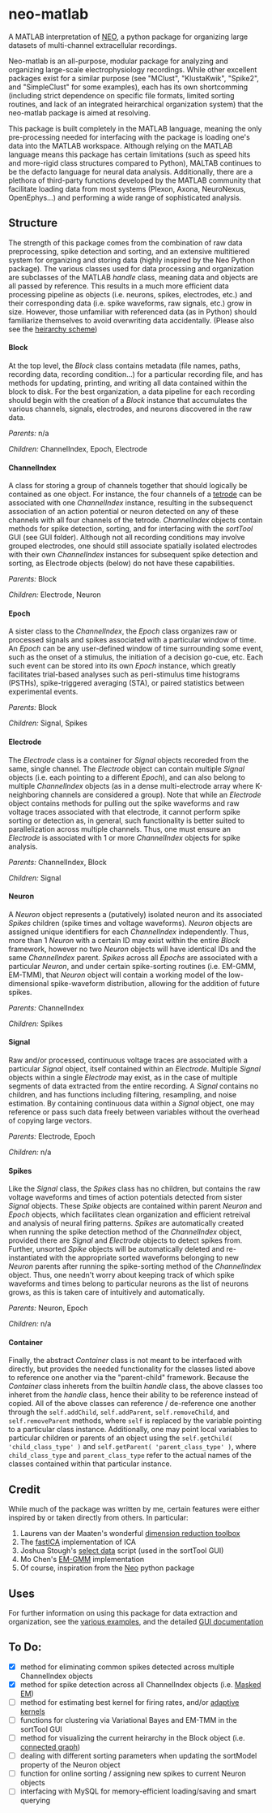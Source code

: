 # neo-matlab
A MATLAB interpretation of [NEO](http://neuralensemble.org/neo/), a python package for organizing large datasets of multi-channel extracellular recordings.

Neo-matlab is an all-purpose, modular package for analyzing and organizing large-scale electrophysiology recordings. While other excellent packages exist for a similar purpose (see "MClust", "KlustaKwik", "Spike2", and "SimpleClust" for some examples), each has its own shortcomming (including strict dependence on specific file formats, limited sorting routines, and lack of an integrated heirarchical organization system) that the neo-matlab package is aimed at resolving. 

This package is built completely in the MATLAB language, meaning the only pre-processing needed for interfacing with the package is loading one's data into the MATLAB workspace. Although relying on the MATLAB language means this package has certain limitations (such as speed hits and more-rigid class structures compared to Python), MALTAB continues to be the defacto language for neural data analysis. Additionally, there are a plethora of third-party functions developed by the MATLAB community that facilitate loading data from most systems (Plexon, Axona, NeuroNexus, OpenEphys...) and performing a wide range of sophisticated analysis. 

## Structure
The strength of this package comes from the combination of raw data preprocessing, spike detection and sorting, and an extensive multitiered system for organizing and storing data (highly inspired by the Neo Python package). The various classes used for data processing and organization are subclasses of the MATLAB *handle* class, meaning data and objects are all passed by reference. This results in a much more efficient data processing pipeline as objects (i.e. neurons, spikes, electrodes, etc.) and their corresponding data (i.e. spike waveforms, raw signals, etc.) grow in size. However, those unfamiliar with referenced data (as in Python) should familiarize themselves to avoid overwriting data accidentally. (Please also see the [heirarchy scheme](images/MatlabNeo_schematic.pdf))

#### Block 
At the top level, the *Block* class contains metadata (file names, paths, recording data, recording condition...) for a particular recording file, and has methods for updating, printing, and writing all data contained within the block to disk. For the best organization, a data pipeline for each recording should begin with the creation of a *Block* instance that accumulates the various channels, signals, electrodes, and neurons discovered in the raw data. 

*Parents:* n/a

*Children:* ChannelIndex, Epoch, Electrode

#### ChannelIndex
A class for storing a group of channels together that should logically be contained as one object. For instance, the four channels of a [tetrode](https://en.wikipedia.org/wiki/Tetrode_(biology)) can be associated with one *ChannelIndex* instance, resulting in the subsequenct association of an action potential or neuron detected on any of these channels with all four channels of the tetrode. *ChannelIndex* objects contain methods for spike detection, sorting, and for interfacing with the *sortTool* GUI (see GUI folder). Although not all recording conditions may involve grouped electrodes, one should still associate spatially isolated electrodes with their own *ChannelIndex* instances for subsequent spike detection and sorting, as Electrode objects (below) do not have these capabilities.

*Parents:* Block

*Children:* Electrode, Neuron

#### Epoch
A sister class to the *ChannelIndex*, the *Epoch* class organizes raw or processed signals and spikes associated with a particular window of time. An *Epoch* can be any user-defined window of time surrounding some event, such as the onset of a stimulus, the initiation of a decision go-cue, etc. Each such event can be stored into its own *Epoch* instance, which greatly facilitates trial-based analyses such as peri-stimulus time histograms (PSTHs), spike-triggered averaging (STA), or paired statistics between experimental events. 

*Parents:* Block

*Children:* Signal, Spikes

#### Electrode
The *Electrode* class is a container for *Signal* objects recoreded from the same, single channel. The *Electrode* object can contain multiple *Signal* objects (i.e. each pointing to a different *Epoch*), and can also belong to multiple *ChannelIndex* objects (as in a dense multi-electrode array where K-neighboring channels are considered a group). Note that while an *Electrode* object contains methods for pulling out the spike waveforms and raw voltage traces associated with that electrode, it cannot perform spike sorting or detection as, in general, such functionality is better suited to parallelization across multiple channels. Thus, one must ensure an *Electrode* is associated with 1 or more *ChannelIndex* objects for spike analysis.

*Parents:* ChannelIndex, Block

*Children:* Signal

#### Neuron
A *Neuron* object represents a (putatively) isolated neuron and its associated *Spikes* children (spike times and voltage waveforms). *Neuron* objects are assigned unique identifiers for each *ChannelIndex* independently. Thus, more than 1 *Neuron* with a certain ID may exist within the entire *Block* framework, however no two *Neuron* objects will have identical IDs and the same *ChannelIndex* parent. *Spikes* across all *Epochs* are associated with a particular *Neuron*, and under certain spike-sorting routines (i.e. EM-GMM, EM-TMM), that *Neuron* object will contain a working model of the low-dimensional spike-waveform distribution, allowing for the addition of future spikes.   

*Parents:* ChannelIndex

*Children:* Spikes

#### Signal
Raw and/or processed, continuous voltage traces are associated with a particular *Signal* object, itself contained within an *Electrode*. Multiple *Signal* objects within a single *Electrode* may exist, as in the case of multiple segments of data extracted from the entire recording. A *Signal* contains no children, and has functions including filtering, resampling, and noise estimation. By containing continuous data within a *Signal* object, one may reference or pass such data freely between variables without the overhead of copying large vectors.

*Parents:* Electrode, Epoch

*Children:* n/a

#### Spikes
Like the *Signal* class, the *Spikes* class has no children, but contains the raw voltage waveforms and times of action potentials detected from sister *Signal* objects. These *Spike* objects are contained within parent *Neuron* and *Epoch* objects, which facilitates clean organization and efficient retreival and analysis of neural firing patterns. *Spikes* are automatically created when running the spike detection method of the *ChannelIndex* object, provided there are *Signal* and *Electrode* objects to detect spikes from. Further, unsorted *Spike* objects will be automatically deleted and re-instantiated with the appropriate sorted waveforms belonging to new *Neuron* parents after running the spike-sorting method of the *ChannelIndex* object. Thus, one needn't worry about keeping track of which spike waveforms and times belong to particular neurons as the list of neurons grows, as this is taken care of intuitively and automatically.

*Parents:* Neuron, Epoch

*Children:* n/a

#### Container
Finally, the abstract *Container* class is not meant to be interfaced with directly, but provides the needed functionality for the classes listed above to reference one another via the "parent-child" framework. Because the *Container* class inherets from the builtin *handle* class, the above classes too inheret from the *handle* class, hence their ability to be reference instead of copied. All of the above classes can reference / de-reference one another through the `self.addChild`, `self.addParent`, `self.removeChild`, and `self.removeParent` methods, where `self` is replaced by the variable pointing to a particular class instance. Additionally, one may point local variables to particular children or parents of an object using the `self.getChild( 'child_class_type' )` and `self.getParent( 'parent_class_type' )`, where `child_class_type` and `parent_class_type` refer to the actual names of the classes contained within that particular instance. 

## Credit
While much of the package was written by me, certain features were either inspired by or taken directly from others. In particular:

1. Laurens van der Maaten's wonderful [dimension reduction toolbox](https://lvdmaaten.github.io/drtoolbox/)
2. The [fastICA](https://research.ics.aalto.fi/ica/fastica/) implementation of ICA
3. Joshua Stough's [select data](http://www.mathworks.com/matlabcentral/fileexchange/37956-select-data) script (used in the sortTool GUI)
4. Mo Chen's [EM-GMM](https://github.com/PRML/PRMLT) implementation
5. Of course, inspiration from the [Neo](http://neuralensemble.org/neo/) python package

## Uses 
For further information on using this package for data extraction and organization, see the [various examples](docs/examples), and the detailed [GUI documentation](docs/GUI_manual.pdf)

## To Do:
- [X] method for eliminating common spikes detected across multiple ChannelIndex objects
- [X] method for spike detection across all ChannelIndex objects (i.e. [Masked EM](https://www.ncbi.nlm.nih.gov/pubmed/25149694))
- [ ] method for estimating best kernel for firing rates, and/or [adaptive kernels](https://link.springer.com/article/10.1007/s10827-009-0180-4)
- [ ] functions for clustering via Variational Bayes and EM-TMM in the sortTool GUI
- [ ] method for visualizing the current heirarchy in the Block object (i.e. [connected graph](http://mathworld.wolfram.com/ConnectedGraph.html))
- [ ] dealing with different sorting parameters when updating the sortModel property of the Neuron object
- [ ] function for online sorting / assigning new spikes to current Neuron objects
- [ ] interfacing with MySQL for memory-efficient loading/saving and smart querying